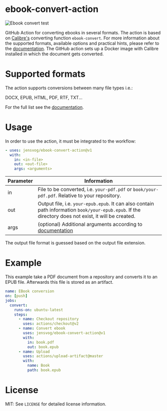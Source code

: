 # ebook-convert-action

![Ebook convert test](https://github.com/jensvog/ebook-convert-action/workflows/Ebook%20convert%20test/badge.svg)

GitHub Action for converting ebooks in several formats. The action is based on [Calibre's](https://calibre-ebook.com) converting function `ebook-convert`. For more information about the supported formats, available options and practical hints, please refer to the [documentation](https://manual.calibre-ebook.com/generated/en/ebook-convert.html). The GitHub action sets up a Docker image with Calibre installed in which the document gets converted.

# Supported formats

The action supports conversions between many file types i.e.:

DOCX, EPUB, HTML, PDF, RTF, TXT...

For the full list see the [documentation](https://manual.calibre-ebook.com/generated/en/ebook-convert.html).

# Usage

In order to use the action, it must be integrated to the workflow:

```yaml
- uses: jensvog/ebook-convert-action@v1
  with:
    in: <in-file>
    out: <out-file>
    args: <arguments>
```

| Parameter | Information |
| --------  | ----------- |
| in | File to be converted, i.e. `your-pdf.pdf` or `book/your-pdf.pdf`. Relative to your repository. |
| out | Output file, i.e. `your-epub.epub`. It can also contain path information `book/your-epub.epub`. If the directory does not exist, it will be created. |
| args | (optional) Additional arguments according to [documentation](https://manual.calibre-ebook.com/generated/en/ebook-convert.html) |

The output file format is guessed based on the output file extension.

# Example

This example take a PDF document from a repository and converts it to an EPUB file. Afterwards this file is stored as an artifact.

```yaml
name: EBook conversion
on: [push]
jobs:
  convert:
    runs-on: ubuntu-latest
    steps:
      - name: Checkout repository
        uses: actions/checkout@v2
      - name: Convert ebook
        uses: jensvog/ebook-convert-action@v1
        with:
          in: book.pdf
          out: book.epub
      - name: Upload
        uses: actions/upload-artifact@master
        with:
          name: Book
          path: book.epub
```

# License

MIT: See `LICENSE` for detailed license information.
